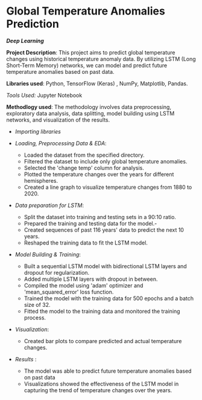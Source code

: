 # Global Temperature Anomalies Prediction
***Deep Learning*** 

**Project Description**: This project aims to predict global temperature changes using historical temperature anomaly data. By utilizing LSTM (Long Short-Term Memory) networks, we can model and predict future temperature anomalies based on past data.

**Libraries used**: Python, TensorFlow (Keras)
, NumPy, Matplotlib, Pandas.

*Tools Used:* Jupyter Notebook


**Methodlogy used**: The methodology involves data preprocessing, exploratory data analysis, data splitting, model building using LSTM networks, and visualization of the results.

- *Importing libraries* 
- *Loading, Preprocessing Data & EDA*: 
    - Loaded the dataset from the specified directory.
    -  Filtered the dataset to include only global temperature anomalies.
    - Selected the 'change temp' column for analysis.
    - Plotted the temperature changes over the years for different hemispheres.
    - Created a line graph to visualize temperature changes from 1880 to 2020.
- *Data preparation for LSTM*:
    - Split the dataset into training and testing sets in a 90:10 ratio.
    - Prepared the training and testing data for the model.- 
    - Created sequences of past 116 years' data to predict the next 10 years.
    - Reshaped the training data to fit the LSTM model.
- *Model Building & Training*: 
    - Built a sequential LSTM model with bidirectional LSTM layers and dropout for regularization.
    - Added multiple LSTM layers with dropout in between.
    - Compiled the model using 'adam' optimizer and 'mean_squared_error' loss function.
    - Trained the model with the training data for 500 epochs and a batch size of 32.
    - Fitted the model to the training data and monitored the training process.

- *Visualization*: 
    - Created bar plots to compare predicted and actual temperature changes.

- *Results* : 
   - The model was able to predict future temperature anomalies based on past data
   - Visualizations showed the effectiveness of the LSTM model in capturing the trend of temperature changes over the years.








